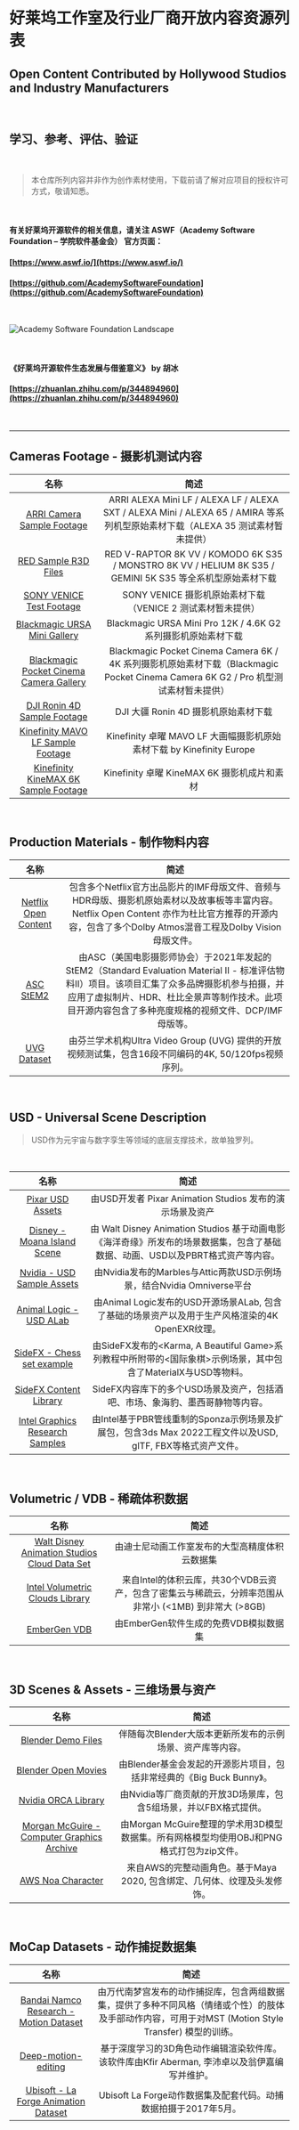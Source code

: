 # 好莱坞工作室及行业厂商开放内容资源列表
## Open Content Contributed by Hollywood Studios and Industry Manufacturers

<br>

## 学习、参考、评估、验证

<br>

> 本仓库所列内容并非作为创作素材使用，下载前请了解对应项目的授权许可方式，敬请知悉。

<br>


#### 有关好莱坞开源软件的相关信息，请关注 **ASWF（Academy Software Foundation – 学院软件基金会）** 官方页面：

#### [https://www.aswf.io/](https://www.aswf.io/)

#### [https://github.com/AcademySoftwareFoundation](https://github.com/AcademySoftwareFoundation)

<br>

![Academy Software Foundation Landscape](https://landscape.aswf.io/images/landscape.png)

<br>

#### 《好莱坞开源软件生态发展与借鉴意义》 by 胡冰
#### [https://zhuanlan.zhihu.com/p/344894960](https://zhuanlan.zhihu.com/p/344894960)

<br>

---

## Cameras Footage - 摄影机测试内容

| 名称 |  简述  |
| :----: | :-----: |
| [ARRI Camera Sample Footage](https://www.arri.com/en/learn-help/learn-help-camera-system/camera-sample-footage) | ARRI ALEXA Mini LF / ALEXA LF / ALEXA SXT / ALEXA Mini / ALEXA 65 / AMIRA 等系列机型原始素材下载（ALEXA 35 测试素材暂未提供） |
| [RED Sample R3D Files](https://www.red.com/sample-r3d-files) | RED V-RAPTOR 8K VV / KOMODO 6K S35 / MONSTRO 8K VV / HELIUM 8K S35 / GEMINI 5K S35 等全系机型原始素材下载 |
| [SONY VENICE Test Footage](https://sonycine.com/testfootage/) | SONY VENICE 摄影机原始素材下载（VENICE 2 测试素材暂未提供） |
| [Blackmagic URSA Mini Gallery](https://www.blackmagicdesign.com/products/blackmagicursaminipro/gallery) | Blackmagic URSA Mini Pro 12K / 4.6K G2 系列摄影机原始素材下载 |
| [Blackmagic Pocket Cinema Camera Gallery](https://www.blackmagicdesign.com/products/blackmagicpocketcinemacamera/gallery) | Blackmagic Pocket Cinema Camera 6K / 4K 系列摄影机原始素材下载（Blackmagic Pocket Cinema Camera 6K G2 / Pro 机型测试素材暂未提供） |
| [DJI Ronin 4D Sample Footage](https://www.dji.com/ronin-4d/samples) | DJI 大疆 Ronin 4D 摄影机原始素材下载 |
| [Kinefinity MAVO LF Sample Footage](https://www.kinefinity.tv/footage) | Kinefinity 卓曜 MAVO LF 大画幅摄影机原始素材下载 by Kinefinity Europe |
| [Kinefinity KineMAX 6K Sample Footage](https://www.kinefinity.com/tag/footage-2/) | Kinefinity 卓曜 KineMAX 6K 摄影机成片和素材 |

<br>

## Production Materials - 制作物料内容

| 名称 |  简述  |
| :----: | :-----: |
| [Netflix Open Content](https://opencontent.netflix.com/) | 包含多个Netflix官方出品影片的IMF母版文件、音频与HDR母版、摄影机原始素材以及故事板等丰富内容。Netflix Open Content 亦作为杜比官方推荐的开源内容，包含了多个Dolby Atmos混音工程及Dolby Vision母版文件。 |
| [ASC StEM2](https://dpel.aswf.io/asc-stem2/) | 由ASC（美国电影摄影师协会）于2021年发起的StEM2（Standard Evaluation Material II - 标准评估物料II）项目。该项目汇集了众多品牌摄影机参与拍摄，并应用了虚拟制片、HDR、杜比全景声等制作技术。此项目开源内容包含了多种亮度规格的视频文件、DCP/IMF母版等。 |
| [UVG Dataset](http://ultravideo.fi/#testsequences) | 由芬兰学术机构Ultra Video Group (UVG) 提供的开放视频测试集，包含16段不同编码的4K, 50/120fps视频序列。 |

<br>

## USD - Universal Scene Description

> USD作为元宇宙与数字孪生等领域的底层支撑技术，故单独罗列。

<br>

| 名称 |  简述  |
| :----: | :-----: |
| [Pixar USD Assets](https://graphics.pixar.com/usd/release/dl_downloads.html#assets) | 由USD开发者 Pixar Animation Studios 发布的演示场景及资产 |
| [Disney - Moana Island Scene](https://www.disneyanimation.com/resources/moana-island-scene/) | 由 Walt Disney Animation Studios 基于动画电影《海洋奇缘》所发布的场景数据集，包含了基础数据、动画、USD以及PBRT格式资产等内容。 |
| [Nvidia - USD Sample Assets](https://developer.nvidia.com/usd#sample) | 由Nvidia发布的Marbles与Attic两款USD示例场景，结合Nvidia Omniverse平台 |
| [Animal Logic - USD ALab](https://animallogic.com/alab/) | 由Animal Logic发布的USD开源场景ALab, 包含了基础的场景资产以及用于生产风格渲染的4K OpenEXR纹理。 |
| [SideFX - Chess set example](https://www.sidefx.com/tutorials/karma-a-beautiful-game/) | 由SideFX发布的<Karma, A Beautiful Game>系列教程中所附带的<国际象棋>示例场景，其中包含了MaterialX与USD等物料。 |
| [SideFX Content Library](https://www.sidefx.com/contentlibrary/) | SideFX内容库下的多个USD场景及资产，包括酒吧、市场、象海豹、墨西哥静物等内容。 |
| [Intel Graphics Research Samples](https://www.intel.com/content/www/us/en/developer/topic-technology/graphics-research/samples.html) | 由Intel基于PBR管线重制的Sponza示例场景及扩展包，包含3ds Max 2022工程文件以及USD, glTF, FBX等格式资产文件。 |

<br>

## Volumetric / VDB - 稀疏体积数据

| 名称 |  简述  |
| :----: | :-----: |
| [Walt Disney Animation Studios Cloud Data Set](https://www.disneyanimation.com/resources/clouds/) | 由迪士尼动画工作室发布的大型高精度体积云数据集 |
| [Intel Volumetric Clouds Library](https://dpel.aswf.io/intel-cloud-library/) | 来自Intel的体积云库，共30个VDB云资产，包含了密集云与稀疏云，分辨率范围从非常小 (<1MB) 到非常大 (>8GB) |
| [EmberGen VDB](https://jangafx.com/software/embergen/download/free-vdb-animations/) | 由EmberGen软件生成的免费VDB模拟数据集 |

<br>

## 3D Scenes & Assets - 三维场景与资产

| 名称 |  简述  |
| :----: | :-----: |
| [Blender Demo Files](https://www.blender.org/download/demo-files/) | 伴随每次Blender大版本更新所发布的示例场景、资产库等内容。 |
| [Blender Open Movies](https://studio.blender.org/films/) | 由Blender基金会发起的开源影片项目，包括非常经典的《Big Buck Bunny》。 |
| [Nvidia ORCA Library](https://developer.nvidia.com/orca) | 由Nvidia等厂商贡献的开放3D场景库，包含5组场景，并以FBX格式提供。 |
| [Morgan McGuire - Computer Graphics Archive](http://casual-effects.com/data/index.html) | 由Morgan McGuire整理的学术用3D模型数据集。所有网格模型均使用OBJ和PNG格式打包为zip文件。 |
| [AWS Noa Character](https://dpel.aswf.io/noa/) | 来自AWS的完整动画角色。基于Maya 2020, 包含绑定、几何体、纹理及头发修饰。 |

<br>

## MoCap Datasets - 动作捕捉数据集

| 名称 |  简述  |
| :----: | :-----: |
| [Bandai Namco Research - Motion Dataset](https://github.com/BandaiNamcoResearchInc/Bandai-Namco-Research-Motiondataset) | 由万代南梦宫发布的动作捕捉库，包含两组数据集，提供了多种不同风格（情绪或个性）的肢体及手部动作内容，可用于对MST (Motion Style Transfer) 模型的训练。 |
| [Deep-motion-editing](https://github.com/DeepMotionEditing/deep-motion-editing) | 基于深度学习的3D角色动作编辑渲染软件库。该软件库由Kfir Aberman, 李沛卓以及翁伊嘉编写并维护。 |
| [Ubisoft - La Forge Animation Dataset](https://github.com/ubisoft/ubisoft-laforge-animation-dataset) | Ubisoft La Forge动作数据集及配套代码。动捕数据拍摄于2017年5月。 |

